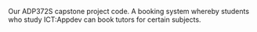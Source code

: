 Our ADP372S capstone project code.
A booking system whereby students who study ICT:Appdev can book tutors for certain subjects.



